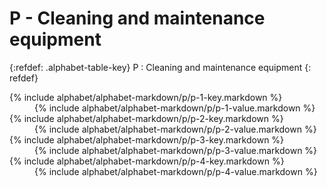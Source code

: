  <div data-role="collapsible" data-inset="false" markdown="1">
 <h1 class="cart-collapsible-div">P - Cleaning and maintenance equipment</h1>

{:refdef: .alphabet-table-key}
P
: Cleaning and maintenance equipment
{: refdef}

<dt markdown='block' >
{% include alphabet/alphabet-markdown/p/p-1-key.markdown %}
</dt>
<dd markdown='1'>
{% include alphabet/alphabet-markdown/p/p-1-value.markdown %}
</dd>

<dt markdown='block' >
{% include alphabet/alphabet-markdown/p/p-2-key.markdown %}
</dt>
<dd markdown='1'>
{% include alphabet/alphabet-markdown/p/p-2-value.markdown %}
</dd>

<dt markdown='block' >
{% include alphabet/alphabet-markdown/p/p-3-key.markdown %}
</dt>
<dd markdown='1'>
{% include alphabet/alphabet-markdown/p/p-3-value.markdown %}
</dd>

<dt markdown='block' >
{% include alphabet/alphabet-markdown/p/p-4-key.markdown %}
</dt>
<dd markdown='1'>
{% include alphabet/alphabet-markdown/p/p-4-value.markdown %}
</dd>

 </div>
